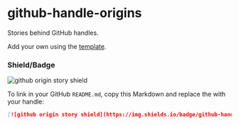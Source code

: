 # github-handle-origins

Stories behind GitHub handles.

Add your own using the [template](./template.md).

### Shield/Badge

![github origin story shield](https://img.shields.io/badge/github-handle%20origin%20story-ff69b4)

To link in your GitHub `README.md`, copy this Markdown and replace the <handle> with your handle:

```markdown
[![github origin story shield](https://img.shields.io/badge/github-handle%20origin%20story-ff69b4)](https://github.com/jsjoeio/handle-origin-stories/blob/main/stories/<handle>.md)
```
